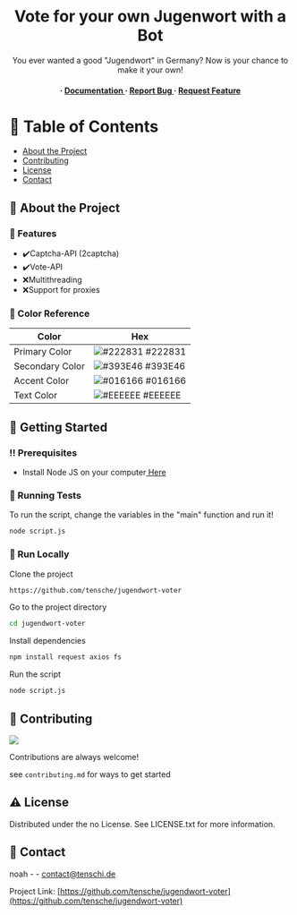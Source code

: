 <div align='center'>

<h1>Vote for your own Jugenwort with a Bot</h1>
<p>You ever wanted a good "Jugendwort" in Germany? Now is your chance to make it your own!</p>

<h4> <span> · </span> <a href="https://github.com/Tensche/jugendwort-voter/blob/master/README.md"> Documentation </a> <span> · </span> <a href="https://github.com/Tensche/jugendwort-voter/issues"> Report Bug </a> <span> · </span> <a href="https://github.com/Tensche/jugendwort-voter/issues"> Request Feature </a> </h4>


</div>

# :notebook_with_decorative_cover: Table of Contents

- [About the Project](#star2-about-the-project)
- [Contributing](#wave-contributing)
- [License](#warning-license)
- [Contact](#handshake-contact)


## :star2: About the Project

### :dart: Features

- ✔️Captcha-API (2captcha)
- ✔️Vote-API
- ❌Multithreading
- ❌Support for proxies


### :art: Color Reference
| Color | Hex |
| --------------- | ---------------------------------------------------------------- |
| Primary Color | ![#222831](https://via.placeholder.com/10/222831?text=+) #222831 |
| Secondary Color | ![#393E46](https://via.placeholder.com/10/393E46?text=+) #393E46 |
| Accent Color | ![#016166](https://via.placeholder.com/10/016166?text=+) #016166 |
| Text Color | ![#EEEEEE](https://via.placeholder.com/10/EEEEEE?text=+) #EEEEEE |

## :toolbox: Getting Started

### :bangbang: Prerequisites


- Install Node JS on your computer<a href="https://nodejs.org/en"> Here</a>



### :test_tube: Running Tests


To run the script, change the variables in the "main" function and run it!
```bash
node script.js
```



### :running: Run Locally

Clone the project

```bash
https://github.com/tensche/jugendwort-voter
```

Go to the project directory
```bash
cd jugendwort-voter
```

Install dependencies
```bash
npm install request axios fs
```

Run the script
```bash
node script.js
```



## :wave: Contributing

<a href="https://github.com/tensche/jugendwort-voter/graphs/contributors"> <img src="https://contrib.rocks/image?repo=Louis3797/awesome-readme-template" /> </a>

Contributions are always welcome!

see `contributing.md` for ways to get started

## :warning: License

Distributed under the no License. See LICENSE.txt for more information.

## :handshake: Contact

noah - - contact@tenschi.de

Project Link: [https://github.com/tensche/jugendwort-voter](https://github.com/tensche/jugendwort-voter)
